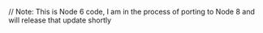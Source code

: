 // Note: This is Node 6 code, I am in the process of porting to Node 8 and will release that update shortly

